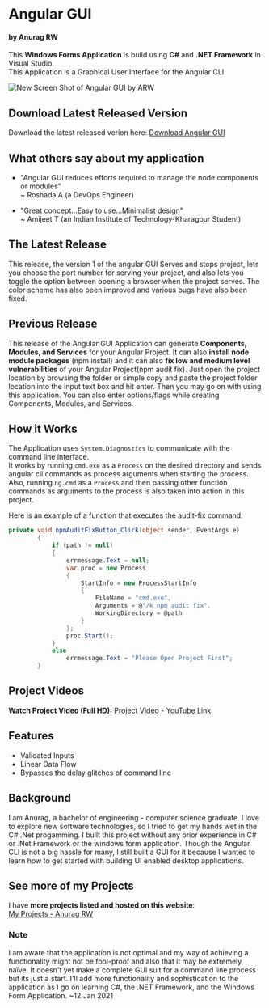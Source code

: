 # Angular GUI
#### by Anurag RW

This **Windows Forms Application** is build using **C#** and **.NET Framework** in Visual Studio.\
This Application is a Graphical User Interface for the Angular CLI.

![New Screen Shot of Angular GUI by ARW](https://anuragw.online/AngularGuiAnragWankhede.png)

## Download Latest Released Version
Download the latest released verion here:
[Download Angular GUI](https://github.com/AshRW/AngularGUI/releases/download/1.0/AngularGUI.v1.exe)

## What others say about my application
- "Angular GUI reduces efforts required to manage the node components or modules"\
   ~ Roshada A (a DevOps Engineer)
  
- "Great concept...Easy to use...Minimalist design"\
   ~ Amijeet T (an Indian Institute of Technology-Kharagpur Student)

## The Latest Release
This release, the version 1 of the angular GUI Serves and stops project, lets you choose the port number for serving your project, and also lets you toggle the option between opening a browser when the project serves. The color scheme has also been improved and various bugs have also been fixed.

## Previous Release
This release of the Angular GUI Application can generate **Components, Modules, and Services** for your Angular Project. It can also **install node module packages** (npm install) and it can also **fix low and medium level vulnerabilities** of your Angular Project(npm audit fix).
Just open the project location by browsing the folder or simple copy and paste the project folder location into the input text box and hit enter. Then you may go on with using this application. You can also enter options/flags while creating Components, Modules, and Services.

## How it Works

The Application uses `System.Diagnostics` to communicate with the command line interface.\
It works by running `cmd.exe` as a `Process` on the desired directory and sends angular cli commands as process arguments when starting the process.
Also, running `ng.cmd` as a `Process` and then passing other function commands as arguments to the process is also taken into action in this project.

Here is an example of a function that executes the audit-fix command.
```c#
private void npmAuditFixButton_Click(object sender, EventArgs e)
        {
            if (path != null)
            {
                errmessage.Text = null;
                var proc = new Process
                {
                    StartInfo = new ProcessStartInfo
                    {
                        FileName = "cmd.exe",
                        Arguments = @"/k npm audit fix",
                        WorkingDirectory = @path
                    }
                };
                proc.Start();
            }
            else
                errmessage.Text = "Please Open Project First";
        }
```

## Project Videos
**Watch Project Video (Full HD):**
[Project Video - YouTube Link](https://youtu.be/yd1dWbCStYw)

## Features
* Validated Inputs
* Linear Data Flow
* Bypasses the delay glitches of command line

## Background
I am Anurag, a bachelor of engineering - computer science graduate. I love to explore new software technologies, so I tried to get my hands wet in the C# .Net progamming. I built this project without any prior experience in C# or .Net Framework or the windows form application. Though the Angular CLI is not a big hassle for many, I still built a GUI for it because I wanted to learn how to get started with building UI enabled desktop applications.

## See more of my Projects
I have **more projects listed and hosted on this website**:\
[My Projects - Anurag RW](https://hosted-project-list.web.app/)

### Note
I am aware that the application is not optimal and my way of achieving a functionality might not be fool-proof and also that it may be extremely naïve. It doesn't yet make a complete GUI suit for a command line process but its just a start. I'll add more functionality and sophistication to the application as I go on learning C#, the .NET Framework, and the Windows Form Application. ~12 Jan 2021
